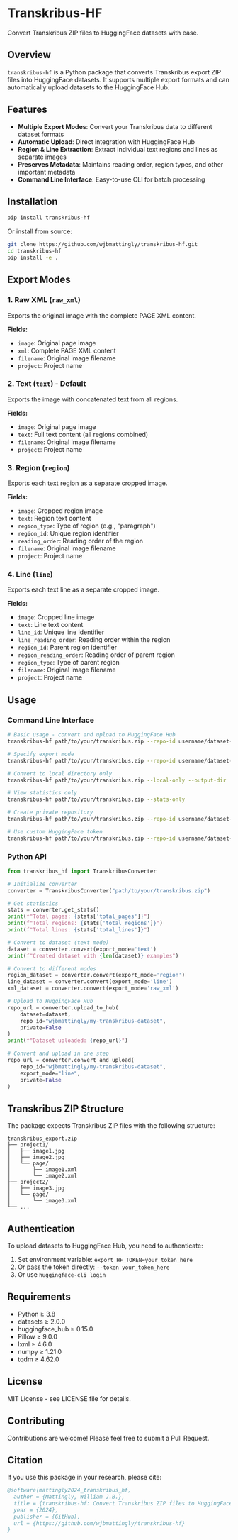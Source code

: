 # Transkribus-HF

Convert Transkribus ZIP files to HuggingFace datasets with ease.

## Overview

`transkribus-hf` is a Python package that converts Transkribus export ZIP files into HuggingFace datasets. It supports multiple export formats and can automatically upload datasets to the HuggingFace Hub.

## Features

- **Multiple Export Modes**: Convert your Transkribus data to different dataset formats
- **Automatic Upload**: Direct integration with HuggingFace Hub
- **Region & Line Extraction**: Extract individual text regions and lines as separate images
- **Preserves Metadata**: Maintains reading order, region types, and other important metadata
- **Command Line Interface**: Easy-to-use CLI for batch processing

## Installation

```bash
pip install transkribus-hf
```

Or install from source:

```bash
git clone https://github.com/wjbmattingly/transkribus-hf.git
cd transkribus-hf
pip install -e .
```

## Export Modes

### 1. Raw XML (`raw_xml`)
Exports the original image with the complete PAGE XML content.

**Fields:**
- `image`: Original page image
- `xml`: Complete PAGE XML content
- `filename`: Original image filename
- `project`: Project name

### 2. Text (`text`) - Default
Exports the image with concatenated text from all regions.

**Fields:**
- `image`: Original page image
- `text`: Full text content (all regions combined)
- `filename`: Original image filename
- `project`: Project name

### 3. Region (`region`)
Exports each text region as a separate cropped image.

**Fields:**
- `image`: Cropped region image
- `text`: Region text content
- `region_type`: Type of region (e.g., "paragraph")
- `region_id`: Unique region identifier
- `reading_order`: Reading order of the region
- `filename`: Original image filename
- `project`: Project name

### 4. Line (`line`)
Exports each text line as a separate cropped image.

**Fields:**
- `image`: Cropped line image
- `text`: Line text content
- `line_id`: Unique line identifier
- `line_reading_order`: Reading order within the region
- `region_id`: Parent region identifier
- `region_reading_order`: Reading order of parent region
- `region_type`: Type of parent region
- `filename`: Original image filename
- `project`: Project name

## Usage

### Command Line Interface

```bash
# Basic usage - convert and upload to HuggingFace Hub
transkribus-hf path/to/your/transkribus.zip --repo-id username/dataset-name

# Specify export mode
transkribus-hf path/to/your/transkribus.zip --repo-id username/dataset-name --mode region

# Convert to local directory only
transkribus-hf path/to/your/transkribus.zip --local-only --output-dir ./my_dataset

# View statistics only
transkribus-hf path/to/your/transkribus.zip --stats-only

# Create private repository
transkribus-hf path/to/your/transkribus.zip --repo-id username/dataset-name --private

# Use custom HuggingFace token
transkribus-hf path/to/your/transkribus.zip --repo-id username/dataset-name --token your_token_here
```

### Python API

```python
from transkribus_hf import TranskribusConverter

# Initialize converter
converter = TranskribusConverter("path/to/your/transkribus.zip")

# Get statistics
stats = converter.get_stats()
print(f"Total pages: {stats['total_pages']}")
print(f"Total regions: {stats['total_regions']}")
print(f"Total lines: {stats['total_lines']}")

# Convert to dataset (text mode)
dataset = converter.convert(export_mode='text')
print(f"Created dataset with {len(dataset)} examples")

# Convert to different modes
region_dataset = converter.convert(export_mode='region')
line_dataset = converter.convert(export_mode='line')
xml_dataset = converter.convert(export_mode='raw_xml')

# Upload to HuggingFace Hub
repo_url = converter.upload_to_hub(
    dataset=dataset,
    repo_id="wjbmattingly/my-transkribus-dataset",
    private=False
)
print(f"Dataset uploaded: {repo_url}")

# Convert and upload in one step
repo_url = converter.convert_and_upload(
    repo_id="wjbmattingly/my-transkribus-dataset",
    export_mode="line",
    private=False
)
```

## Transkribus ZIP Structure

The package expects Transkribus ZIP files with the following structure:

```
transkribus_export.zip
├── project1/
│   ├── image1.jpg
│   ├── image2.jpg
│   └── page/
│       ├── image1.xml
│       └── image2.xml
├── project2/
│   ├── image3.jpg
│   └── page/
│       └── image3.xml
└── ...
```

## Authentication

To upload datasets to HuggingFace Hub, you need to authenticate:

1. Set environment variable: `export HF_TOKEN=your_token_here`
2. Or pass the token directly: `--token your_token_here`
3. Or use `huggingface-cli login`

## Requirements

- Python ≥ 3.8
- datasets ≥ 2.0.0
- huggingface_hub ≥ 0.15.0
- Pillow ≥ 9.0.0
- lxml ≥ 4.6.0
- numpy ≥ 1.21.0
- tqdm ≥ 4.62.0

## License

MIT License - see LICENSE file for details.

## Contributing

Contributions are welcome! Please feel free to submit a Pull Request.

## Citation

If you use this package in your research, please cite:

```bibtex
@software{mattingly2024_transkribus_hf,
  author = {Mattingly, William J.B.},
  title = {transkribus-hf: Convert Transkribus ZIP files to HuggingFace datasets},
  year = {2024},
  publisher = {GitHub},
  url = {https://github.com/wjbmattingly/transkribus-hf}
}
``` 